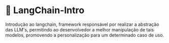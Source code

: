 # 🤖 LangChain-Intro

Introdução ao langchain, framework responsável por realizar a abstração das LLM's, permitindo ao desenvolvedor a melhor manipulação de tais modelos, promovendo a personalização para um determinado caso de uso.
